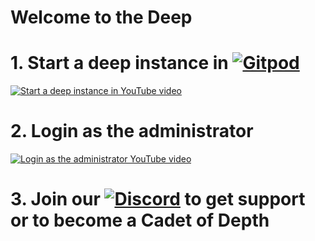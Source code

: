 # Welcome to the Deep

# 1. Start a deep instance in [![Gitpod](https://img.shields.io/badge/Gitpod-ready--to--code-blue?logo=gitpod)](https://gitpod.io/#https://github.com/deep-foundation/dev)

[![ Start a deep instance in YouTube video](https://github.com/deep-foundation/.github/assets/1431904/34acf5f6-845a-43d6-89be-3a865a1e9654)](https://www.youtube.com/watch?v=MBZZDDASrqo)

# 2. Login as the administrator

[![Login as the administrator YouTube video](https://github.com/deep-foundation/.github/assets/1431904/11fefd6b-1e91-4e32-bf30-674e8d7dd44a)](https://www.youtube.com/watch?v=WNyz_jp9cAk)

# 3. Join our [![Discord](https://badgen.net/badge/icon/discord?icon=discord&label&color=purple)](https://discord.gg/deep-foundation) to get support or to become a Cadet of Depth

